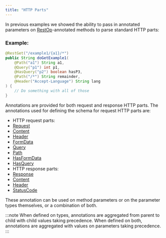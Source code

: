 ```yaml
---
title: "HTTP Parts"
---
```


In previous examples we showed the ability to pass in annotated parameters on [RestOp](../apidocs/org/apache/juneau/rest/annotation/RestOp.html)-annotated methods
to parse standard HTTP parts:
### Example:


```java
@RestGet("/example1/{a1}/*")
public String doGetExample1(
    @Path("a1") String a1,
    @Query("p1") int p1,
    @HasQuery("p2") boolean hasP3,
    @Path("/*") String remainder,
    @Header("Accept-Language") String lang
) {
    // Do something with all of those
}
```


Annotations are provided for both request and response HTTP parts.
The annotations used for defining the schema for request HTTP parts are:
- HTTP request parts:
- [Request](../apidocs/org/apache/juneau/http/annotation/Request.html)
- [Content](../apidocs/org/apache/juneau/http/annotation/Content.html)
- [Header](../apidocs/org/apache/juneau/http/annotation/Header.html)
- [FormData](../apidocs/org/apache/juneau/http/annotation/FormData.html)
- [Query](../apidocs/org/apache/juneau/http/annotation/Query.html)
- [Path](../apidocs/org/apache/juneau/http/annotation/Path.html)
- [HasFormData](../apidocs/org/apache/juneau/http/annotation/HasFormData.html)
- [HasQuery](../apidocs/org/apache/juneau/http/annotation/HasQuery.html)
- HTTP response parts:
- [Response](../apidocs/org/apache/juneau/http/annotation/Response.html)
- [Content](../apidocs/org/apache/juneau/http/annotation/Content.html)
- [Header](../apidocs/org/apache/juneau/http/annotation/Header.html)
- [StatusCode](../apidocs/org/apache/juneau/http/annotation/StatusCode.html)

These annotation can be used on method parameters or on the parameter types themselves, or a combination
of both.

:::note
When defined on types, annotations are aggregated from parent to child with child values
taking precedence.  When defined on both, annotations are aggregated with values on parameters
taking precedence.
:::
